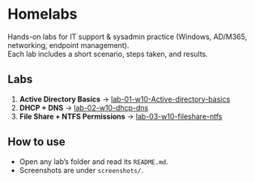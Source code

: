 # Homelabs

Hands-on labs for IT support & sysadmin practice (Windows, AD/M365, networking, endpoint management).  
Each lab includes a short scenario, steps taken, and results.

## Labs
1. **Active Directory Basics** → [lab-01-w10-Active-directory-basics](lab-01-w10-Active-directory-basics/README.md)
2. **DHCP + DNS** → [lab-02-w10-dhcp-dns](lab-02-w10-dhcp-dns/README.md)
3. **File Share + NTFS Permissions** → [lab-03-w10-fileshare-ntfs](lab-03-w10-fileshare-ntfs/README.md)

## How to use
- Open any lab’s folder and read its `README.md`.
- Screenshots are under `screenshots/`.
